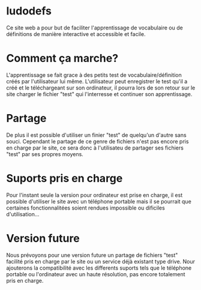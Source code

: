 # ludodefs 
Ce site web a pour but de faciliter l'apprentissage de vocabulaire ou de définitions de manière interactive et accessible et facile.

# Comment ça marche?
L'apprentissage se fait grace à des petits test de vocabulaire/définition créés par l'utilisateur lui même. L'utilisateur peut enregistrer le test qu'il a créé et le téléchargeant sur son ordinateur, il pourra lors de son retour sur le site charger le fichier "test" qui l'interresse et continuer son apprentissage.

# Partage
De plus il est possible d'utiliser un finier "test" de quelqu'un d'autre sans souci. Cependant le partage de ce genre de fichiers n'est pas encore pris en charge par le site, ce sera donc à l'utilisateu de partager ses fichiers "test" par ses propres moyens. 

# Suports pris en charge
Pour l'instant seule la version pour ordinateur est prise en charge, il est possible d'utiliser le site avec un téléphone portable mais il se pourrait que certaines fonctionnalitées soient rendues impossible ou dificiles d'utilisation...


# Version future
Nous prévoyons pour une version future un partage de fichiers "test" facilité pris en charge par le site ou un service déjà existant type drive.
Nour ajouterons la compatibilité avec les differents suports tels que le téléphone portable ou l'ordinateur avec un haute résolution, pas encore totalement pris en charge.
